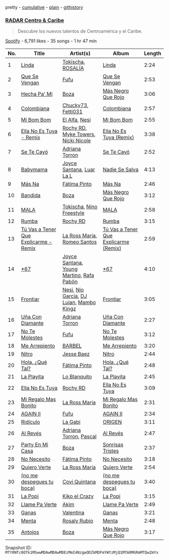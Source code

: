 pretty - [cumulative](/playlists/cumulative/37i9dQZF1DWWyiRTvabqLE.md) - [plain](/playlists/plain/37i9dQZF1DWWyiRTvabqLE) - [githistory](https://github.githistory.xyz/mackorone/spotify-playlist-archive/blob/main/playlists/plain/37i9dQZF1DWWyiRTvabqLE)

### [RADAR Centro & Caribe](https://open.spotify.com/playlist/37i9dQZF1DWWyiRTvabqLE)

> Descubre los nuevos talentos de Centroamérica y el Caribe.

[Spotify](https://open.spotify.com/user/spotify) - 6,791 likes - 35 songs - 1 hr 47 min

| No. | Title | Artist(s) | Album | Length |
|---|---|---|---|---|
| 1 | [Linda](https://open.spotify.com/track/1ahCrpeTt94LL7y1aXw0Y8) | [Tokischa](https://open.spotify.com/artist/2p4aN0Uxkk3iT3HK0cJ2cJ), [ROSALÍA](https://open.spotify.com/artist/7ltDVBr6mKbRvohxheJ9h1) | [Linda](https://open.spotify.com/album/6rFyXU9FiGytyYqfbwYO09) | 2:24 |
| 2 | [Que Se Vengan](https://open.spotify.com/track/5WRv5CFeslHJnSZUxw9fc2) | [Fufu](https://open.spotify.com/artist/1DKBefRmhv8L6YNZUrwOQ6) | [Que Se Vengan](https://open.spotify.com/album/5QB3lb9gYct2CNS3ENLZWy) | 2:53 |
| 3 | [Hecha Pa' Mi](https://open.spotify.com/track/3VvA1wSxukMLsvXoXtlwWx) | [Boza](https://open.spotify.com/artist/2NfSBtmWe7oPw1EmetJVso) | [Más Negro Que Rojo](https://open.spotify.com/album/1dzGsItgF4Gp1G4TNsdoXU) | 3:06 |
| 4 | [Colombiana](https://open.spotify.com/track/4APF0ZjCmwtx72WaXLQFWg) | [Chucky73](https://open.spotify.com/artist/38epWdyauFwdRkldqUMfWE), [Fetti031](https://open.spotify.com/artist/0bsQ8jCTdRt3F8R5nNU3hw) | [Colombiana](https://open.spotify.com/album/47OyWwj8CQLkDtM1AVrSm6) | 2:57 |
| 5 | [Mi Bom Bom](https://open.spotify.com/track/1iUfBsWrQejyW8cgS2zUDb) | [El Alfa](https://open.spotify.com/artist/2oQX8QiMXOyuqbcZEFsZfm), [Nesi](https://open.spotify.com/artist/0f6U482Lbo91QNqNFH4Tat) | [Mi Bom Bom](https://open.spotify.com/album/3YiZkLFhpyZRQNju4VjNyW) | 2:55 |
| 6 | [Ella No Es Tuya \- Remix](https://open.spotify.com/track/5YYW3yRktprLRr47WK219Y) | [Rochy RD](https://open.spotify.com/artist/4riOEaOW5hCeqomFDBk0aP), [Myke Towers](https://open.spotify.com/artist/7iK8PXO48WeuP03g8YR51W), [Nicki Nicole](https://open.spotify.com/artist/2UZIAOlrnyZmyzt1nuXr9y) | [Ella No Es Tuya \(Remix\)](https://open.spotify.com/album/5Jk2ROWL8a4RxmFNiT8pvA) | 3:38 |
| 7 | [Se Te Cayó](https://open.spotify.com/track/2eyaovnTryBlxQZrQ2TDMx) | [Adriana Torron](https://open.spotify.com/artist/4dpXYalt8qXd3R4yLPQE7E) | [Se Te Cayó](https://open.spotify.com/album/6P8eo6PshOT2xbv2ISKOGz) | 2:52 |
| 8 | [Babymama](https://open.spotify.com/track/77ashwth70ow3HR1IuVhiD) | [Joyce Santana](https://open.spotify.com/artist/4zOhMWD0LoBe2nP7s9cHhX), [Luar La L](https://open.spotify.com/artist/4axKuDPr6WKcDCyh8vueTY) | [Nadie Se Salva](https://open.spotify.com/album/28IfFyKDKgXlS3dFGGNN3Z) | 4:13 |
| 9 | [Más Na](https://open.spotify.com/track/2I8N1Go4hQennI48i9QaWW) | [Fátima Pinto](https://open.spotify.com/artist/4CCbR8akoap4IDhxSlxlzG) | [Más Na](https://open.spotify.com/album/6q60ZMNSyfuccuC1Dv7HV7) | 2:46 |
| 10 | [Bandida](https://open.spotify.com/track/55uacpWJsxnD9J2rgDs6Gm) | [Boza](https://open.spotify.com/artist/2NfSBtmWe7oPw1EmetJVso) | [Más Negro Que Rojo](https://open.spotify.com/album/1dzGsItgF4Gp1G4TNsdoXU) | 3:12 |
| 11 | [MALA](https://open.spotify.com/track/7iVvmOpIfC7axJSK2oZNIJ) | [Tokischa](https://open.spotify.com/artist/2p4aN0Uxkk3iT3HK0cJ2cJ), [Nino Freestyle](https://open.spotify.com/artist/1AACxWCwNIa3ecOBQJnXRV) | [MALA](https://open.spotify.com/album/6RoObhqOeyhrhsMgG81MNZ) | 2:58 |
| 12 | [Rumba](https://open.spotify.com/track/04Oynte1xZfgnPh8kXhmE7) | [Rochy RD](https://open.spotify.com/artist/4riOEaOW5hCeqomFDBk0aP) | [Rumba](https://open.spotify.com/album/0YrHyGolRAyrQ508sh4Yw4) | 3:15 |
| 13 | [Tú Vas a Tener Que Explicarme \- Remix](https://open.spotify.com/track/1eLiEFCEFRFsoHDL2bh8wy) | [La Ross Maria](https://open.spotify.com/artist/5AmJYBIvICxss43P05MkU8), [Romeo Santos](https://open.spotify.com/artist/5lwmRuXgjX8xIwlnauTZIP) | [Tú Vas a Tener Que Explicarme \(Remix\)](https://open.spotify.com/album/3HItKdsXoqNXaNcKeJPVBW) | 2:59 |
| 14 | [\*67](https://open.spotify.com/track/4vsG4nLNSzgArBYj2jimM6) | [Joyce Santana](https://open.spotify.com/artist/4zOhMWD0LoBe2nP7s9cHhX), [Young Martino](https://open.spotify.com/artist/7Kh6SBEGtFtqjYo5bN0ACG), [Rafa Pabön](https://open.spotify.com/artist/11YLRSsZA3YVuQQtHXKTlz) | [\*67](https://open.spotify.com/album/5l10Hgkpbx7V3TpLkFE3Nw) | 4:10 |
| 15 | [Frontiar](https://open.spotify.com/track/6uU1pbqT24J4zqIGPAP3kn) | [Nesi](https://open.spotify.com/artist/0f6U482Lbo91QNqNFH4Tat), [Nio Garcia](https://open.spotify.com/artist/5hdhHgpxyniooUiQVaPxQ0), [DJ Luian](https://open.spotify.com/artist/64aJYyrXljOodnUG6jvhRD), [Mambo Kingz](https://open.spotify.com/artist/2T1aUibqR2QC2sINIDQOAK) | [Frontiar](https://open.spotify.com/album/6ufmt9i0c4W8z7qNnQwxdE) | 3:05 |
| 16 | [Uña Con Diamante](https://open.spotify.com/track/2Yx2yin4iQDGUdQhpWA0WO) | [Adriana Torron](https://open.spotify.com/artist/4dpXYalt8qXd3R4yLPQE7E) | [Uña Con Diamante](https://open.spotify.com/album/4WTZmwhpj9oBVlzTIr2zBF) | 2:27 |
| 17 | [No Te Molestes](https://open.spotify.com/track/4tEqqUo4Gkx7qIv92oxr5F) | [Fufu](https://open.spotify.com/artist/1DKBefRmhv8L6YNZUrwOQ6) | [No Te Molestes](https://open.spotify.com/album/3q28yNcuzyUnDReOTH0EBJ) | 3:12 |
| 18 | [Me Arrepiento](https://open.spotify.com/track/6qMYjmFcBUArKeekeFpjjY) | [BARBEL](https://open.spotify.com/artist/6oYwraA8pyfDH4Otny6ooZ) | [Me Arrepiento](https://open.spotify.com/album/21DybDkvktCpPGGOrYQSpD) | 3:20 |
| 19 | [Nitro](https://open.spotify.com/track/5yYofJx0IA9Zdynhhq2wan) | [Jesse Baez](https://open.spotify.com/artist/4rriNpL1lxpoysDDctWgl3) | [Nitro](https://open.spotify.com/album/1E5maXoUUIcaDEETyDpi3V) | 2:44 |
| 20 | [Hola, ¿Qué Tal?](https://open.spotify.com/track/3oVLT7aggBe2JOReCPrabx) | [Fátima Pinto](https://open.spotify.com/artist/4CCbR8akoap4IDhxSlxlzG) | [Hola, ¿Qué Tal?](https://open.spotify.com/album/3k9BginlCEQlACX95UdAme) | 2:48 |
| 21 | [La Playita](https://open.spotify.com/track/21nc7VSDCHaYFqi8XlMEJL) | [Lo Blanquito](https://open.spotify.com/artist/5Cg1uhz6CxzXKvguhnoFAp) | [La Playita](https://open.spotify.com/album/4HiePCPHt08pm1c1qOUqiN) | 2:45 |
| 22 | [Ella No Es Tuya](https://open.spotify.com/track/7vg79JZg1UZs4hVJ1ih3pC) | [Rochy RD](https://open.spotify.com/artist/4riOEaOW5hCeqomFDBk0aP) | [Ella No Es Tuya](https://open.spotify.com/album/3MnPl3sX0QZs2mYidYf0sl) | 3:09 |
| 23 | [Mi Regalo Mas Bonito](https://open.spotify.com/track/3JgGutjAwNXGAxcXaqVgWe) | [La Ross Maria](https://open.spotify.com/artist/5AmJYBIvICxss43P05MkU8) | [Mi Regalo Mas Bonito](https://open.spotify.com/album/6DPhumayXNmnw4woMnSNk9) | 2:31 |
| 24 | [AGAIN II](https://open.spotify.com/track/3FBG6jTh1WeqYZXdi6w0TP) | [Fufu](https://open.spotify.com/artist/1DKBefRmhv8L6YNZUrwOQ6) | [AGAIN II](https://open.spotify.com/album/5B0HFH1ohhT1IUKDHdUGqG) | 2:34 |
| 25 | [Ridículo](https://open.spotify.com/track/1BDuJupH2LXLs8IptcN7Oh) | [La Gabi](https://open.spotify.com/artist/3WsE5ectfizV81CnVMkbbi) | [ORIGEN](https://open.spotify.com/album/69uttGVf6dDFwYEpzzOCGL) | 3:11 |
| 26 | [Al Revés](https://open.spotify.com/track/0ZjhDp2DAAAH5gTj8b7qBK) | [Adriana Torron](https://open.spotify.com/artist/4dpXYalt8qXd3R4yLPQE7E), [Pascal](https://open.spotify.com/artist/2fuu7gBnfDhgJNt1Yr4ERu) | [Al Revés](https://open.spotify.com/album/4jiWU7w7CXSn56IPKdLH5T) | 2:47 |
| 27 | [Party En Mi Casa](https://open.spotify.com/track/5PEzhJIvmjFCFZcFZRze9S) | [Boza](https://open.spotify.com/artist/2NfSBtmWe7oPw1EmetJVso) | [Sonrisas Tristes](https://open.spotify.com/album/4zzCQHjlhEEAidzfNRONJL) | 2:37 |
| 28 | [No Necesito](https://open.spotify.com/track/4qzG6DyIO3RZLyhrZ6oq9f) | [Fátima Pinto](https://open.spotify.com/artist/4CCbR8akoap4IDhxSlxlzG) | [No Necesito](https://open.spotify.com/album/7oU4VcTlBUltx6C3gZnkfM) | 3:18 |
| 29 | [Quiero Verte](https://open.spotify.com/track/5hNZC8Th0pe5wlqlzyqFXI) | [La Ross Maria](https://open.spotify.com/artist/5AmJYBIvICxss43P05MkU8) | [Quiero Verte](https://open.spotify.com/album/5Lxbf8iVNXxCYDbXzRanZn) | 2:54 |
| 30 | [\(no me despegues tu boca\)](https://open.spotify.com/track/1k49BpZrn1SHHxYqsn9sXd) | [Covi Quintana](https://open.spotify.com/artist/2sSqkk6j5gRa7MzeQqMfIN) | [\(no me despegues tu boca\)](https://open.spotify.com/album/1zbpVc5JDwzGsnXFoCvsXo) | 3:40 |
| 31 | [La Popi](https://open.spotify.com/track/2WlmR4N8xSxDG3Adz8Wd2k) | [Kiko el Crazy](https://open.spotify.com/artist/3NpG6SsHaQETkdQVZH6V1E) | [La Popi](https://open.spotify.com/album/1RhIzoLC3C9dyDu4E2X0Sg) | 3:15 |
| 32 | [Llame Pa Verte](https://open.spotify.com/track/3FSanXllfpD7nfdbSC6Vpr) | [Akim](https://open.spotify.com/artist/2y0XUKKpAeeGyQ5ND7dTY3) | [Llame Pa Verte](https://open.spotify.com/album/0SR23EVGsxxM2mNh1bezSD) | 2:49 |
| 33 | [Ganas](https://open.spotify.com/track/6XPHmlHM0es8BCMh4XPTkE) | [Valentina](https://open.spotify.com/artist/3ins7Wpq5xVFJi8wZdBAFI) | [Ganas](https://open.spotify.com/album/2VKqbaRFO7wmEyVA0HiYSh) | 3:21 |
| 34 | [Menta](https://open.spotify.com/track/7CyMVjSFJpo3myUBhWFGMu) | [Rosaly Rubio](https://open.spotify.com/artist/1RDmz5jLTAyj9onvIA4qv8) | [Menta](https://open.spotify.com/album/50cIxtfp8ZQFmBDknO9Fsd) | 2:48 |
| 35 | [Antojos](https://open.spotify.com/track/4R4fSJ5BMjjZPob0MlLhqB) | [Boza](https://open.spotify.com/artist/2NfSBtmWe7oPw1EmetJVso) | [Más Negro Que Rojo](https://open.spotify.com/album/1dzGsItgF4Gp1G4TNsdoXU) | 3:17 |

Snapshot ID: `MTY0NTc0OTk1MSwwMDAwMDAwMDEzMmI4NzgwODZkMDFmYWYzMjQ1MTA0MGRmMTQwZmYx`